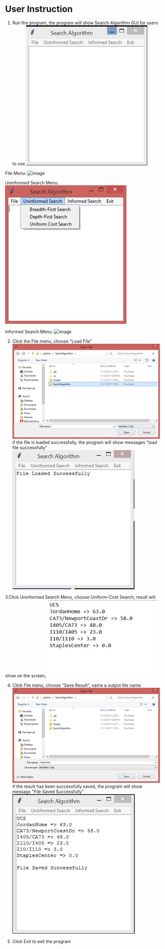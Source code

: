 # User Instruction

1. Run the program, the program will show Search Algorithm GUI for users to use
 ![image](https://github.com/zipxup/SearchAlgorithm/raw/master/images/gui.jpg)
  
  File Menu: ![image](https://github.com/zipxup/SearchAlgorithm/raw/master/images/filename.jpg)
  
  Uninformed Search Menu: ![image](https://github.com/zipxup/SearchAlgorithm/raw/master/images/uninformed_menu.jpg)
  
  Informed Search Menu:  ![image](https://github.com/zipxup/SearchAlgorithm/raw/master/images/informed_menu.jpg)

2. Click the File menu, choose "Load File"
   ![image](https://github.com/zipxup/SearchAlgorithm/raw/master/images/choose_input_file.jpg)
  if the file is loaded successfully, the program will show messages "load file successfully"
  ![image](https://github.com/zipxup/SearchAlgorithm/raw/master/images/successfully_load_file.jpg)

3.Click Uninformed Search Menu, choose Uniform-Cost Search,
   result will show on the screen,
   ![image](https://github.com/zipxup/SearchAlgorithm/raw/master/images/save_result.jpg)
   
4. Click File menu, choose "Save Result", name a output file name.
   ![image](https://github.com/zipxup/SearchAlgorithm/raw/master/images/choose_outpu_file.jpg)
   if the result has been successfully saved, the program will show messags "File Saved Successfully"
   ![image](https://github.com/zipxup/SearchAlgorithm/raw/master/images/successfully_save_file.jpg)
   
5. Click Exit to exit the program
     
